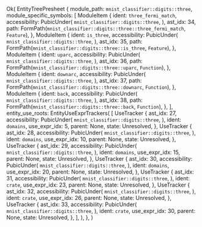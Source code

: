 Ok(
    EntityTreePresheet {
        module_path: `mnist_classifier::digits::three`,
        module_specific_symbols: [
            ModuleItem {
                ident: `three_fermi_match`,
                accessibility: PubicUnder(
                    `mnist_classifier::digits::three`,
                ),
                ast_idx: 34,
                path: FormPath(`mnist_classifier::digits::three::three_fermi_match`, `Feature`),
            },
            ModuleItem {
                ident: `is_three`,
                accessibility: PubicUnder(
                    `mnist_classifier::digits::three`,
                ),
                ast_idx: 35,
                path: FormPath(`mnist_classifier::digits::three::is_three`, `Feature`),
            },
            ModuleItem {
                ident: `uparc`,
                accessibility: PubicUnder(
                    `mnist_classifier::digits::three`,
                ),
                ast_idx: 36,
                path: FormPath(`mnist_classifier::digits::three::uparc`, `Function`),
            },
            ModuleItem {
                ident: `downarc`,
                accessibility: PubicUnder(
                    `mnist_classifier::digits::three`,
                ),
                ast_idx: 37,
                path: FormPath(`mnist_classifier::digits::three::downarc`, `Function`),
            },
            ModuleItem {
                ident: `back`,
                accessibility: PubicUnder(
                    `mnist_classifier::digits::three`,
                ),
                ast_idx: 38,
                path: FormPath(`mnist_classifier::digits::three::back`, `Function`),
            },
        ],
        entity_use_roots: EntityUseExprTrackers(
            [
                UseTracker {
                    ast_idx: 27,
                    accessibility: PubicUnder(
                        `mnist_classifier::digits::three`,
                    ),
                    ident: `domains`,
                    use_expr_idx: 5,
                    parent: None,
                    state: Unresolved,
                },
                UseTracker {
                    ast_idx: 28,
                    accessibility: PubicUnder(
                        `mnist_classifier::digits::three`,
                    ),
                    ident: `domains`,
                    use_expr_idx: 10,
                    parent: None,
                    state: Unresolved,
                },
                UseTracker {
                    ast_idx: 29,
                    accessibility: PubicUnder(
                        `mnist_classifier::digits::three`,
                    ),
                    ident: `domains`,
                    use_expr_idx: 15,
                    parent: None,
                    state: Unresolved,
                },
                UseTracker {
                    ast_idx: 30,
                    accessibility: PubicUnder(
                        `mnist_classifier::digits::three`,
                    ),
                    ident: `domains`,
                    use_expr_idx: 20,
                    parent: None,
                    state: Unresolved,
                },
                UseTracker {
                    ast_idx: 31,
                    accessibility: PubicUnder(
                        `mnist_classifier::digits::three`,
                    ),
                    ident: `crate`,
                    use_expr_idx: 23,
                    parent: None,
                    state: Unresolved,
                },
                UseTracker {
                    ast_idx: 32,
                    accessibility: PubicUnder(
                        `mnist_classifier::digits::three`,
                    ),
                    ident: `crate`,
                    use_expr_idx: 26,
                    parent: None,
                    state: Unresolved,
                },
                UseTracker {
                    ast_idx: 33,
                    accessibility: PubicUnder(
                        `mnist_classifier::digits::three`,
                    ),
                    ident: `crate`,
                    use_expr_idx: 30,
                    parent: None,
                    state: Unresolved,
                },
            ],
        ),
    },
)